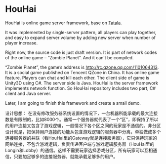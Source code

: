 HouHai
======

HouHai is online game server framework, base on [Tatala](https://github.com/zijan/Tatala).

It was implemented by single-server pattern, all players can play together, and easy to expand server volume by adding new server when number of player increase.

Right now, the source code is just draft version. It is part of network codes of the online game – “Zombie Planet”. And it can’t be compiled.

“Zombie Planet”, the game’s address is http://rc.qzone.qq.com/1101064313. It is a social game published on Tencent QZone in China. It has online game feature. Players can chat and kill each other. The client side of game is Unity3D using C#. The server side is Java. HouHai is the server framework implements network function. So HouHai repository includes two part, C# client and Java server.

Later, I am going to finish this framework and create a small demo.

设计思想：
在没有修改服务器系统设置的情况下，一台机器所能承载的最大连接数是有限制的，比如8000个。通常一个服务器就代表了一个“区”，即保持了所以的用户连接又包含了游戏逻辑，一般情况下各个区之间的玩家是不通信的。非分区设计就是，把保持用户连接的功能从包含游戏逻辑的服务器中分离，单独做成多个连接服务器的并联（看HouHai里的Gateway就是连接服务器），它只保持玩家的网络连接，不包含游戏逻辑，负责传递客户端与游戏逻辑服务器（HouHai里的Longin和Lobby）的通信。这样不需要玩家选择游戏分区，所有玩家可以互相通信，只要加足够多的连接服务器，就能承载足够多的用户。
